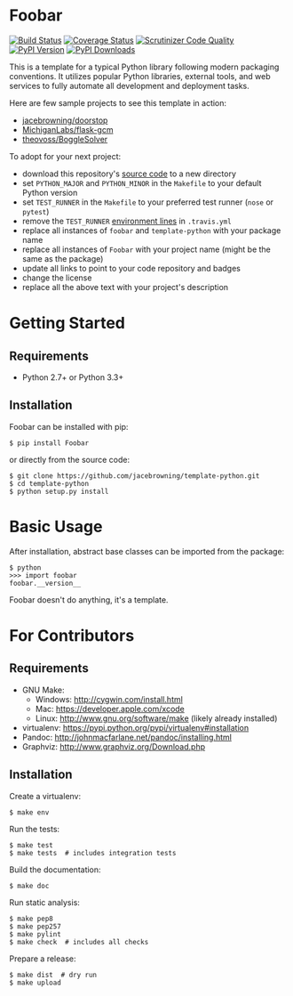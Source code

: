 Foobar
======

[![Build Status](http://img.shields.io/travis/jacebrowning/template-python/master.svg)](https://travis-ci.org/jacebrowning/template-python)
[![Coverage Status](http://img.shields.io/coveralls/jacebrowning/template-python/master.svg)](https://coveralls.io/r/jacebrowning/template-python)
[![Scrutinizer Code Quality](http://img.shields.io/scrutinizer/g/jacebrowning/template-python.svg)](https://scrutinizer-ci.com/g/jacebrowning/template-python/?branch=master)
[![PyPI Version](http://img.shields.io/pypi/v/foobar.svg)](https://pypi.python.org/pypi/foobar)
[![PyPI Downloads](http://img.shields.io/pypi/dm/foobar.svg)](https://pypi.python.org/pypi/foobar)

This is a template for a typical Python library following modern packaging conventions. It utilizes popular Python libraries, external tools, and web services to fully automate all development and deployment tasks. 

Here are few sample projects to see this template in action:

* [jacebrowning/doorstop](https://github.com/jacebrowning/doorstop)
* [MichiganLabs/flask-gcm](https://github.com/MichiganLabs/flask-gcm)
* [theovoss/BoggleSolver](https://github.com/theovoss/BoggleSolver)

To adopt for your next project:

* download this repository's [source code](https://github.com/jacebrowning/template-python/archive/master.zip) to a new directory
* set `PYTHON_MAJOR` and `PYTHON_MINOR` in the `Makefile` to your default Python version
* set `TEST_RUNNER` in the `Makefile` to your preferred test runner (`nose` or `pytest`)
* remove the `TEST_RUNNER` [environment lines](https://github.com/jacebrowning/template-python/blob/850cdcbcfec99d9d844482761ed5492274720687/.travis.yml#L6-8) in `.travis.yml`
* replace all instances of `foobar` and `template-python` with your package name
* replace all instances of `Foobar` with your project name (might be the same as the package)
* update all links to point to your code repository and badges
* change the license
* replace all the above text with your project's description

Getting Started
===============

Requirements
------------

* Python 2.7+ or Python 3.3+

Installation
------------

Foobar can be installed with pip:

```shell
$ pip install Foobar
```

or directly from the source code:

```shell
$ git clone https://github.com/jacebrowning/template-python.git
$ cd template-python
$ python setup.py install
```

Basic Usage
===========

After installation, abstract base classes can be imported from the package:

```shell
$ python
>>> import foobar
foobar.__version__
```

Foobar doesn't do anything, it's a template.

For Contributors
================

Requirements
------------

* GNU Make:
    * Windows: http://cygwin.com/install.html
    * Mac: https://developer.apple.com/xcode
    * Linux: http://www.gnu.org/software/make (likely already installed)
* virtualenv: https://pypi.python.org/pypi/virtualenv#installation
* Pandoc: http://johnmacfarlane.net/pandoc/installing.html
* Graphviz: http://www.graphviz.org/Download.php

Installation
------------

Create a virtualenv:

```shell
$ make env
```

Run the tests:

```shell
$ make test
$ make tests  # includes integration tests
```

Build the documentation:

```shell
$ make doc
```

Run static analysis:

```shell
$ make pep8
$ make pep257
$ make pylint
$ make check  # includes all checks
```

Prepare a release:

```shell
$ make dist  # dry run
$ make upload
```
